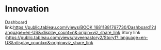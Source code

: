# Innovation
Dashboard link:https://public.tableau.com/views/BOOK_16811881767730/Dashboard1?:language=en-US&:display_count=n&:origin=viz_share_link
Story link :https://public.tableau.com/views/raveenastory2/Story1?:language=en-US&:display_count=n&:origin=viz_share_link
